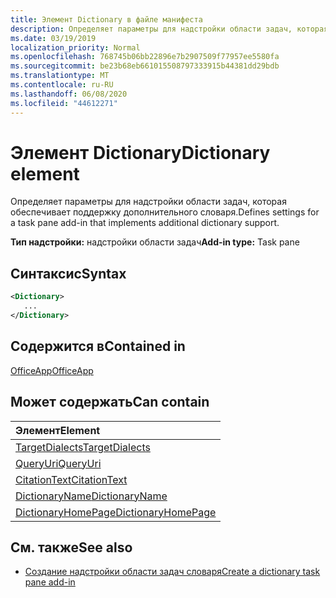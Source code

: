 ```yaml
---
title: Элемент Dictionary в файле манифеста
description: Определяет параметры для надстройки области задач, которая обеспечивает поддержку дополнительного словаря.
ms.date: 03/19/2019
localization_priority: Normal
ms.openlocfilehash: 768745b06bb22896e7b2907509f77957ee5580fa
ms.sourcegitcommit: be23b68eb661015508797333915b44381dd29bdb
ms.translationtype: MT
ms.contentlocale: ru-RU
ms.lasthandoff: 06/08/2020
ms.locfileid: "44612271"
---
```

# <a name="dictionary-element"></a><span data-ttu-id="abded-103">Элемент Dictionary</span><span class="sxs-lookup"><span data-stu-id="abded-103">Dictionary element</span></span>

<span data-ttu-id="abded-104">Определяет параметры для надстройки области задач, которая обеспечивает поддержку дополнительного словаря.</span><span class="sxs-lookup"><span data-stu-id="abded-104">Defines settings for a task pane add-in that implements additional dictionary support.</span></span>

<span data-ttu-id="abded-105">**Тип надстройки:** надстройки области задач</span><span class="sxs-lookup"><span data-stu-id="abded-105">**Add-in type:** Task pane</span></span>

## <a name="syntax"></a><span data-ttu-id="abded-106">Синтаксис</span><span class="sxs-lookup"><span data-stu-id="abded-106">Syntax</span></span>

```XML
<Dictionary>
   ...
</Dictionary>
```

## <a name="contained-in"></a><span data-ttu-id="abded-107">Содержится в</span><span class="sxs-lookup"><span data-stu-id="abded-107">Contained in</span></span>

[<span data-ttu-id="abded-108">OfficeApp</span><span class="sxs-lookup"><span data-stu-id="abded-108">OfficeApp</span></span>](officeapp.md)

## <a name="can-contain"></a><span data-ttu-id="abded-109">Может содержать</span><span class="sxs-lookup"><span data-stu-id="abded-109">Can contain</span></span>

|<span data-ttu-id="abded-110">**Элемент**</span><span class="sxs-lookup"><span data-stu-id="abded-110">**Element**</span></span>|
|:-----|
|[<span data-ttu-id="abded-111">TargetDialects</span><span class="sxs-lookup"><span data-stu-id="abded-111">TargetDialects</span></span>](targetdialects.md)|
|[<span data-ttu-id="abded-112">QueryUri</span><span class="sxs-lookup"><span data-stu-id="abded-112">QueryUri</span></span>](queryuri.md)|
|[<span data-ttu-id="abded-113">CitationText</span><span class="sxs-lookup"><span data-stu-id="abded-113">CitationText</span></span>](citationtext.md)|
|[<span data-ttu-id="abded-114">DictionaryName</span><span class="sxs-lookup"><span data-stu-id="abded-114">DictionaryName</span></span>](dictionaryname.md)|
|[<span data-ttu-id="abded-115">DictionaryHomePage</span><span class="sxs-lookup"><span data-stu-id="abded-115">DictionaryHomePage</span></span>](dictionaryhomepage.md)|

## <a name="see-also"></a><span data-ttu-id="abded-116">См. также</span><span class="sxs-lookup"><span data-stu-id="abded-116">See also</span></span>

- [<span data-ttu-id="abded-117">Создание надстройки области задач словаря</span><span class="sxs-lookup"><span data-stu-id="abded-117">Create a dictionary task pane add-in</span></span>](../../word/dictionary-task-pane-add-ins.md)
